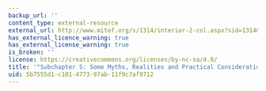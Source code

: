 ```yaml
---
backup_url: ''
content_type: external-resource
external_url: http://www.mitef.org/s/1314/interior-2-col.aspx?sid=1314&gid=5&pgid=5794
has_external_licence_warning: true
has_external_license_warning: true
is_broken: ''
license: https://creativecommons.org/licenses/by-nc-sa/4.0/
title: '"Subchapter S: Some Myths, Realities and Practical Considerations"'
uid: 5b7555d1-c101-4773-97ab-11f9c7af9712
---
```

